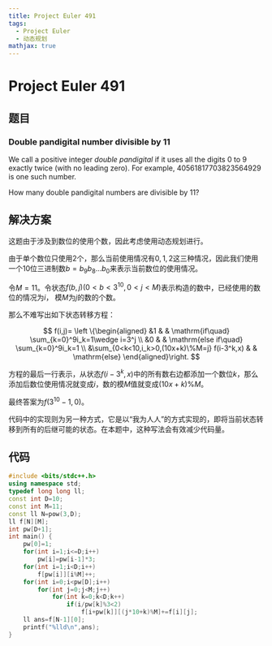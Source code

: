 ```yaml
---
title: Project Euler 491
tags:
  - Project Euler
  - 动态规划
mathjax: true
---
```

<escape><!-- more --></escape>
    
# Project Euler 491
## 题目
### Double pandigital number divisible by 11


We call a positive integer *double pandigital* if it uses all the digits $0$ to $9$ exactly twice (with no leading zero). For example, $40561817703823564929$ is one such number.

How many double pandigital numbers are divisible by $11$?




## 解决方案

这题由于涉及到数位的使用个数，因此考虑使用动态规划进行。

由于单个数位只使用$2$个，那么当前使用情况有$0,1,2$这三种情况，因此我们使用一个$10$位三进制数$b=b_9b_8\dots b_0$来表示当前数位的使用情况。

令$M=11$。令状态$f(b,j)(0< b< 3^{10},0<j<M)$表示构造的数中，已经使用的数位的情况为$i$，
模$M$为$j$的数的个数。

那么不难写出如下状态转移方程：

$$
f(i,j)=
\left \{\begin{aligned}
  &1  & & \mathrm{if\quad} \sum_{k=0}^9i_k=1\wedge i=3^j \\
  &0 & & \mathrm{else if\quad} \sum_{k=0}^9i_k=1 \\
  &\sum_{0<k<10,i_k>0,(10x+k)\%M=j} f(i-3^k,x) & & \mathrm{else}
\end{aligned}\right.
$$

方程的最后一行表示，从状态$f(i-3^k,x)$中的所有数右边都添加一个数位$k$，那么添加后数位使用情况就变成$i$，数的模$M$值就变成$(10x+k)\%M$。

最终答案为$f(3^{10}-1,0)$。

代码中的实现则为另一种方式，它是以“我为人人”的方式实现的，即将当前状态转移到所有的后继可能的状态。在本题中，这种写法会有效减少代码量。

## 代码

```C++
#include <bits/stdc++.h>
using namespace std;
typedef long long ll;
const int D=10;
const int M=11;
const ll N=pow(3,D);
ll f[N][M];
int pw[D+1];
int main() {
    pw[0]=1;
    for(int i=1;i<=D;i++)
        pw[i]=pw[i-1]*3;
    for(int i=1;i<D;i++)
        f[pw[i]][i%M]++;
    for(int i=0;i<pw[D];i++)
        for(int j=0;j<M;j++)
            for(int k=0;k<D;k++)
                if(i/pw[k]%3<2)
                    f[i+pw[k]][(j*10+k)%M]+=f[i][j];
    ll ans=f[N-1][0];
    printf("%lld\n",ans);
}

```
